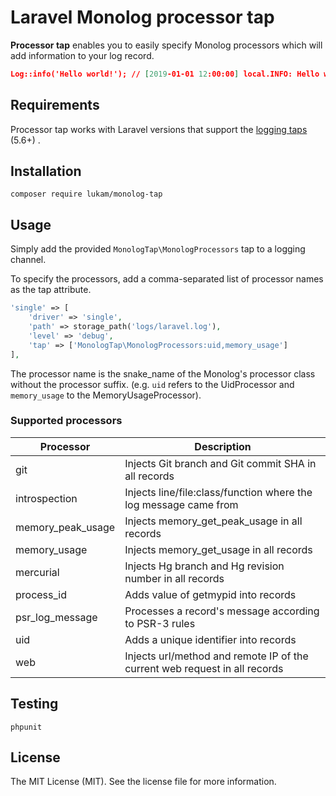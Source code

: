 # Laravel Monolog processor tap

**Processor tap** enables you to easily specify Monolog processors which will add information to your log record.

```json
Log::info('Hello world!'); // [2019-01-01 12:00:00] local.INFO: Hello world! {"memory_usage":"16 MB","uid":"e44d60c"}
```



## Requirements

Processor tap works with Laravel versions that support the [logging taps](https://laravel.com/docs/5.6/logging#advanced-monolog-channel-customization) (5.6+) .



## Installation

```
composer require lukam/monolog-tap
```



## Usage

Simply add the provided `MonologTap\MonologProcessors` tap to a logging channel. 

To specify the processors, add a comma-separated list of processor names as the tap attribute.

```php
'single' => [
    'driver' => 'single',
    'path' => storage_path('logs/laravel.log'),
    'level' => 'debug',
    'tap' => ['MonologTap\MonologProcessors:uid,memory_usage']
],
```

The processor name is the snake_name of the Monolog's processor class without the processor suffix. (e.g. `uid` refers to the UidProcessor and `memory_usage` to the MemoryUsageProcessor).



### Supported processors

| Processor         | Description                                                  |
| ----------------- | ------------------------------------------------------------ |
| git               | Injects Git branch and Git commit SHA in all records         |
| introspection     | Injects line/file:class/function where the log message came from |
| memory_peak_usage | Injects memory_get_peak_usage in all records                 |
| memory_usage      | Injects memory_get_usage in all records                      |
| mercurial         | Injects Hg branch and Hg revision number in all records      |
| process_id        | Adds value of getmypid into records                          |
| psr_log_message   | Processes a record's message according to PSR-3 rules        |
| uid               | Adds a unique identifier into records                        |
| web               | Injects url/method and remote IP of the current web request in all records |



## Testing

```
phpunit
```



## License

The MIT License (MIT). See the license file for more information.